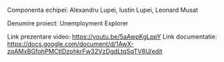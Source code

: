 Componenta echipei: Alexandru Lupei, Iustin Lupei, Leonard Musat

Denumire proiect: Unemployment Explorer

Link prezentare video: https://youtu.be/5aAwpKgLppY
Link documentatie: https://docs.google.com/document/d/1AwX-zqAMxBGfohPMCtlDzohkrFw32VzDgdLtqSqTV8U/edit

